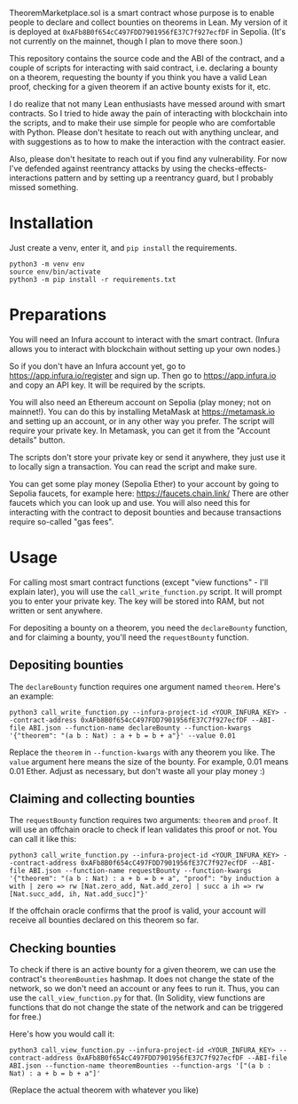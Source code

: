 TheoremMarketplace.sol is a smart contract whose purpose is to enable people to declare and collect bounties on theorems in Lean.
My version of it is deployed at `0xAFb8B0f654cC497FDD7901956fE37C7f927ecfDF` in Sepolia. 
(It's not currently on the mainnet, though I plan to move there soon.)

This repository contains the source code and the ABI of the contract, and a couple of scripts for interacting with said contract, i.e. declaring a bounty on a theorem, requesting the bounty if you think you have a valid Lean proof, checking for a given theorem if an active bounty exists for it, etc.

I do realize that not many Lean enthusiasts have messed around with smart contracts. So I tried to hide away the pain of interacting with blockchain into the scripts, and to make their use simple for people who are comfortable with Python. Please don't hesitate to reach out with anything unclear, and with suggestions as to how to make the interaction with the contract easier. 

Also, please don't hesitate to reach out if you find any vulnerability. For now I've defended against reentrancy attacks by using the checks-effects-interactions pattern and by setting up a reentrancy guard, but I probably missed something.

# Installation

Just create a venv, enter it, and `pip install` the requirements. 

```commandline
python3 -m venv env
source env/bin/activate
python3 -m pip install -r requirements.txt
```

# Preparations

You will need an Infura account to interact with the smart contract. (Infura allows you to interact with blockchain without setting up your own nodes.) 

So if you don't have an Infura account yet, go to https://app.infura.io/register and sign up.
Then go to https://app.infura.io and copy an API key. It will be required by the scripts.

You will also need an Ethereum account on Sepolia (play money; not on mainnet!). You can do this by installing MetaMask at https://metamask.io and setting up an account, or in any other way you prefer. The script will require your private key. In Metamask, you can get it from the "Account details" button.

The scripts don't store your private key or send it anywhere, they just use it to locally sign a transaction. You can read the script and make sure.

You can get some play money (Sepolia Ether) to your account by going to Sepolia faucets, for example here: https://faucets.chain.link/
There are other faucets which you can look up and use. You will also need this for interacting with the contract to deposit bounties and because transactions require so-called "gas fees".

# Usage

For calling most smart contract functions (except "view functions" - I'll explain later), you will use the `call_write_function.py` script.
It will prompt you to enter your private key. The key will be stored into RAM, but not written or sent anywhere.

For depositing a bounty on a theorem, you need the `declareBounty` function, and for claiming a bounty, you'll need the `requestBounty` function.

## Depositing bounties

The `declareBounty` function requires one argument named `theorem`.
Here's an example:

```commandline
python3 call_write_function.py --infura-project-id <YOUR_INFURA_KEY> --contract-address 0xAFb8B0f654cC497FDD7901956fE37C7f927ecfDF --ABI-file ABI.json --function-name declareBounty --function-kwargs '{"theorem": "(a b : Nat) : a + b = b + a"}' --value 0.01
```

Replace the `theorem` in `--function-kwargs` with any theorem you like.
The `value` argument here means the size of the bounty. For example, 0.01 means 0.01 Ether. Adjust as necessary, but don't waste all your play money :)


## Claiming and collecting bounties

The `requestBounty` function requires two arguments: `theorem` and `proof`. It will use an offchain oracle to check if lean validates this proof or not.
You can call it like this:

```commandline
python3 call_write_function.py --infura-project-id <YOUR_INFURA_KEY> --contract-address 0xAFb8B0f654cC497FDD7901956fE37C7f927ecfDF --ABI-file ABI.json --function-name requestBounty --function-kwargs '{"theorem": "(a b : Nat) : a + b = b + a", "proof": "by induction a with | zero => rw [Nat.zero_add, Nat.add_zero] | succ a ih => rw [Nat.succ_add, ih, Nat.add_succ]"}'
```

If the offchain oracle confirms that the proof is valid, your account will receive all bounties declared on this theorem so far.

## Checking bounties

To check if there is an active bounty for a given theorem, we can use the contract's `theoremBounties` hashmap.
It does not change the state of the network, so we don't need an account or any fees to run it. Thus, you can use the `call_view_function.py` for that. (In Solidity, view functions are functions that do not change the state of the network and can be triggered for free.)

Here's how you would call it:

```commandline
python3 call_view_function.py --infura-project-id <YOUR_INFURA_KEY> --contract-address 0xAFb8B0f654cC497FDD7901956fE37C7f927ecfDF --ABI-file ABI.json --function-name theoremBounties --function-args '["(a b : Nat) : a + b = b + a"]'
```

(Replace the actual theorem with whatever you like)


